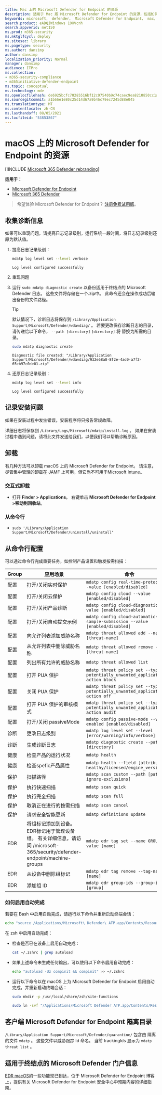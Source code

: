 ```yaml
---
title: Mac 上的 Microsoft Defender for Endpoint 的资源
description: 适用于 Mac 版 Microsoft Defender for Endpoint 的资源，包括如何卸载它、如何收集诊断日志、CLI 命令以及产品的已知问题。
keywords: microsoft， defender， Microsoft Defender for Endpoint， mac， 安装， 部署， 卸载， intune， jamf， macos， catalina， mojave， high sierra
search.product: eADQiWindows 10XVcnh
search.appverid: met150
ms.prod: m365-security
ms.mktglfcycl: deploy
ms.sitesec: library
ms.pagetype: security
ms.author: dansimp
author: dansimp
localization_priority: Normal
manager: dansimp
audience: ITPro
ms.collection:
- m365-security-compliance
- m365initiative-defender-endpoint
ms.topic: conceptual
ms.technology: mde
ms.openlocfilehash: de6925bcfc70285516bf12c07540b9c74caec9ea8210850cc1a3cc44f6a1ed92
ms.sourcegitcommit: a1b66e1e80c25d14d67a9b46c79ec7245d88e045
ms.translationtype: MT
ms.contentlocale: zh-CN
ms.lasthandoff: 08/05/2021
ms.locfileid: "53853867"
---
```

# <a name="resources-for-microsoft-defender-for-endpoint-on-macos"></a>macOS 上的 Microsoft Defender for Endpoint 的资源

[!INCLUDE [Microsoft 365 Defender rebranding](../../includes/microsoft-defender.md)]

**适用于：**

- [Microsoft Defender for Endpoint](https://go.microsoft.com/fwlink/p/?linkid=2154037)
- [Microsoft 365 Defender](https://go.microsoft.com/fwlink/?linkid=2118804)

> 希望体验 Microsoft Defender for Endpoint？ [注册免费试用版](https://signup.microsoft.com/create-account/signup?products=7f379fee-c4f9-4278-b0a1-e4c8c2fcdf7e&ru=https://aka.ms/MDEp2OpenTrial?ocid=docs-wdatp-exposedapis-abovefoldlink)。

## <a name="collecting-diagnostic-information"></a>收集诊断信息

如果可以重现问题，请提高日志记录级别，运行系统一段时间，将日志记录级别还原为默认值。

1. 提高日志记录级别：

   ```bash
   mdatp log level set --level verbose
   ```

   ```Output
   Log level configured successfully
   ```

2. 重现问题

3. 运行 `sudo mdatp diagnostic create` 以备份适用于终结点的 Microsoft Defender 日志。 这些文件将存储在一个.zip中。 此命令还会在操作成功后输出备份的文件路径。

   > [!TIP]
   > 默认情况下，诊断日志将保存到 `/Library/Application Support/Microsoft/Defender/wdavdiag/` 。 若要更改保存诊断日志的目录，请传递给以下命令， `--path [directory]` `[directory]` 将 替换为所需的目录。

   ```bash
   sudo mdatp diagnostic create
   ```

   ```console
   Diagnostic file created: "/Library/Application Support/Microsoft/Defender/wdavdiag/932e68a8-8f2e-4ad0-a7f2-65eb97c0de01.zip"
   ```

4. 还原日志记录级别：

   ```bash
   mdatp log level set --level info
   ```

   ```console
   Log level configured successfully
   ```

## <a name="logging-installation-issues"></a>记录安装问题

如果在安装过程中发生错误，安装程序将只报告常规故障。

详细日志将保存到 `/Library/Logs/Microsoft/mdatp/install.log` 。 如果在安装过程中遇到问题，请将此文件发送给我们，以便我们可以帮助诊断原因。

## <a name="uninstalling"></a>卸载

有几种方法可以卸载 macOS 上的 Microsoft Defender for Endpoint。 请注意，尽管集中管理的卸载在 JAMF 上可用，但它尚不可用于Microsoft Intune。

### <a name="interactive-uninstallation"></a>交互式卸载

- 打开 **Finder > Applications**。 右键单击 **Microsoft Defender for Endpoint >移动到回收站**。

### <a name="from-the-command-line"></a>从命令行

- ```sudo '/Library/Application Support/Microsoft/Defender/uninstall/uninstall'```

## <a name="configuring-from-the-command-line"></a>从命令行配置

可以通过命令行完成重要任务，如控制产品设置和触发按需扫描：

|Group        |应用场景                                   |命令                                                                           |
|-------------|-------------------------------------------|----------------------------------------------------------------------------------|
|配置|打开/关闭实时保护           |`mdatp config real-time-protection --value [enabled/disabled]`                    |
|配置|打开/关闭云保护               |`mdatp config cloud --value [enabled/disabled]`                                   |
|配置|打开/关闭产品诊断            |`mdatp config cloud-diagnostic --value [enabled/disabled]`                        |
|配置|打开/关闭自动提交示例    |`mdatp config cloud-automatic-sample-submission --value [enabled/disabled]`       |
|配置|向允许列表添加威胁名称      |`mdatp threat allowed add --name [threat-name]`                                   |
|配置|从允许列表中删除威胁名称 |`mdatp threat allowed remove --name [threat-name]`                                |
|配置|列出所有允许的威胁名称              |`mdatp threat allowed list`                                                       |
|配置|打开 PUA 保护                     |`mdatp threat policy set --type potentially_unwanted_application -- action block` |
|配置|关闭 PUA 保护                    |`mdatp threat policy set --type potentially_unwanted_application -- action off`   |
|配置|打开 PUA 保护的审核模式      |`mdatp threat policy set --type potentially_unwanted_application -- action audit` |
|配置|打开/关闭 passiveMode                    |`mdatp config passive-mode --value enabled [enabled/disabled]`                    |
|诊断  |更改日志级别                       |`mdatp log level set --level [error/warning/info/verbose]`                        |
|诊断  |生成诊断日志                   |`mdatp diagnostic create --path [directory]`                                      |
|健康       |检查产品的运行状况                 |`mdatp health`                                                                    |
|健康       |检查spefic产品属性       |`mdatp health --field [attribute: healthy/licensed/engine_version...]`            |
|保护   |扫描路径                                |`mdatp scan custom --path [path] [--ignore-exclusions]`                           |
|保护   |执行快速扫描                            |`mdatp scan quick`                                                                |
|保护   |执行完全扫描                             |`mdatp scan full`                                                                 |
|保护   |取消正在进行的按需扫描           |`mdatp scan cancel`                                                               |
|保护   |请求安全智能更新     |`mdatp definitions update`                                                        |
|EDR          |将组标记添加到设备。 EDR标记用于管理设备组。 有关详细信息，请访问 /microsoft-365/security/defender-endpoint/machine-groups |`mdatp edr tag set --name GROUP --value [name]` |
|EDR          |从设备中删除组标记               |`mdatp edr tag remove --tag-name [name]`                                          |
|EDR          |添加组 ID                               |`mdatp edr group-ids --group-id [group]`                                          |

### <a name="how-to-enable-autocompletion"></a>如何启用自动完成

若要在 Bash 中启用自动完成，请运行以下命令并重新启动终端会话：

```bash
echo "source /Applications/Microsoft\ Defender\ ATP.app/Contents/Resources/Tools/mdatp_completion.bash" >> ~/.bash_profile
```

在 zsh 中启用自动完成：

- 检查是否已在设备上启用自动完成：

   ```zsh
   cat ~/.zshrc | grep autoload
   ```

- 如果上述命令未生成任何输出，可以使用以下命令启用自动完成：

   ```zsh
   echo "autoload -Uz compinit && compinit" >> ~/.zshrc
   ```

- 运行以下命令以在 macOS 上为 Microsoft Defender for Endpoint 启用自动完成，并重新启动终端会话：

   ```zsh
   sudo mkdir -p /usr/local/share/zsh/site-functions
   ```
   ```zsh
   sudo ln -svf "/Applications/Microsoft Defender ATP.app/Contents/Resources/Tools/mdatp_completion.zsh" /usr/local/share/zsh/site-functions/_mdatp
   ```

## <a name="client-microsoft-defender-for-endpoint-quarantine-directory"></a>客户端 Microsoft Defender for Endpoint 隔离目录

`/Library/Application Support/Microsoft/Defender/quarantine/` 包含由 隔离的文件 `mdatp` 。 这些文件以威胁跟踪 Id 命名。 当前 trackingIds 显示为 `mdatp threat list` 。

## <a name="microsoft-defender-for-endpoint-portal-information"></a>适用于终结点的 Microsoft Defender 门户信息

[EDR macOS](https://techcommunity.microsoft.com/t5/microsoft-defender-atp/edr-capabilities-for-macos-have-now-arrived/ba-p/1047801)的一些功能现已到达，位于 Microsoft Defender for Endpoint 博客上，提供有关 Microsoft Defender for Endpoint 安全中心中预期内容的详细指南。
